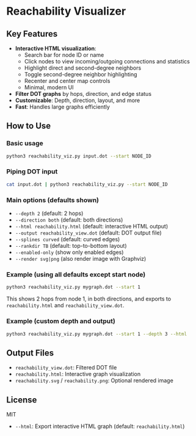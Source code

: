 # Reachability Visualizer

## Key Features

- **Interactive HTML visualization**:
	- Search bar for node ID or name
	- Click nodes to view incoming/outgoing connections and statistics
	- Highlight direct and second-degree neighbors
	- Toggle second-degree neighbor highlighting
	- Recenter and center map controls
	- Minimal, modern UI
- **Filter DOT graphs** by hops, direction, and edge status
- **Customizable**: Depth, direction, layout, and more
- **Fast**: Handles large graphs efficiently

## How to Use

### Basic usage

```bash
python3 reachability_viz.py input.dot --start NODE_ID
```

### Piping DOT input

```bash
cat input.dot | python3 reachability_viz.py --start NODE_ID
```

### Main options (defaults shown)

- `--depth 2` (default: 2 hops)
- `--direction both` (default: both directions)
- `--html reachability.html` (default: interactive HTML output)
- `--output reachability_view.dot` (default: DOT output file)
- `--splines curved` (default: curved edges)
- `--rankdir TB` (default: top-to-bottom layout)
- `--enabled-only` (show only enabled edges)
- `--render svg|png` (also render image with Graphviz)

### Example (using all defaults except start node)

```bash
python3 reachability_viz.py mygraph.dot --start 1
```

This shows 2 hops from node 1, in both directions, and exports to `reachability.html` and `reachability_view.dot`.

### Example (custom depth and output)

```bash
python3 reachability_viz.py mygraph.dot --start 1 --depth 3 --html
```

## Output Files

- `reachability_view.dot`: Filtered DOT file
- `reachability.html`: Interactive graph visualization
- `reachability.svg` / `reachability.png`: Optional rendered image

## License

MIT
- `--html`: Export interactive HTML graph (default: `reachability.html`)

